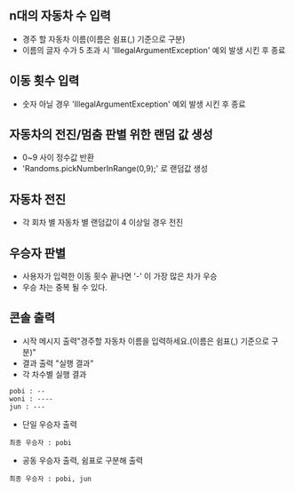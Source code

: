 ## n대의 자동차 수 입력
- 경주 할 자동차 이름(이름은 쉼표(,) 기준으로 구분)
- 이름의 글자 수가 5 초과 시 'IllegalArgumentException' 예외 발생 시킨 후 종료

## 이동 횟수 입력
- 숫자 아닐 경우 'IllegalArgumentException' 예외 발생 시킨 후 종료

## 자동차의 전진/멈춤 판별 위한 랜덤 값 생성
- 0~9 사이 정수값 반환
- 'Randoms.pickNumberInRange(0,9);' 로 랜덤값 생성

## 자동차 전진
- 각 회차 별 자동차 별 랜덤값이 4 이상일 경우 전진

## 우승자 판별
- 사용자가 입력한 이동 횟수 끝나면 '-' 이 가장 많은 차가 우승
- 우승 차는 중복 될 수 있다.

## 콘솔 출력
- 시작 메시지 출력"경주할 자동차 이름을 입력하세요.(이름은 쉼표(,) 기준으로 구분)"
- 결과 출력 "실행 결과"
- 각 차수별 실행 결과 
```
pobi : --
woni : ----
jun : ---
```
- 단일 우승자 출력
```
최종 우승자 : pobi
```
- 공동 우승자 출력, 쉼표로 구분해 출력
```
최종 우승자 : pobi, jun
```
